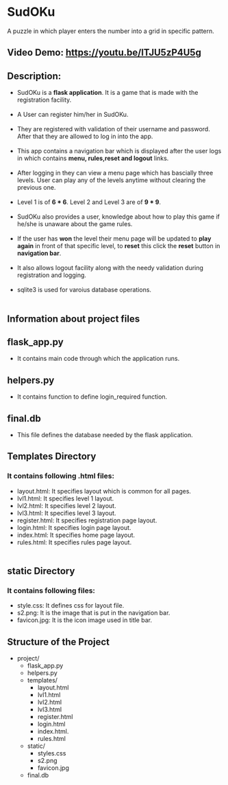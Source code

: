 # SudOKu
A puzzle in which player enters the number into a grid in specific pattern.
## Video Demo: https://youtu.be/lTJU5zP4U5g
## Description:

+ SudOKu is a **flask application**. It is a game that is made with the registration facility.<br/><br/>
+ A User can register him/her in SudOKu.<br/><br/>
+ They are registered with validation of their username and password. After that they are allowed to log in into the app.<br/><br/>
+ This app contains a navigation bar which is displayed after the user logs in which contains **menu, rules,reset and logout** links.<br/><br/>
+ After logging in they can view a menu page which has bascially three levels. User can play any of the levels anytime without clearing the previous one.<br/><br/>
+ Level 1 is of **6 * 6**. Level 2 and Level 3 are of **9 * 9**.<br/><br/>
+ SudOKu also provides a user, knowledge about how to play this game if he/she is unaware about the game rules.<br/><br/>
+ If the user has **won** the level their menu page will be updated to **play again** in front of that specific level, to **reset** this click the **reset** button in **navigation bar**.<br/><br/>
+ It also allows logout facility along with the needy validation during registration and logging.<br/><br/>
+ sqlite3 is used for varoius database operations.<br/><br/>

## Information about project files<br/>
## flask_app.py
+ It contains main code through which the application runs.<br/>

## helpers.py
+ It contains function to define login_required function.<br/>

## final.db
+ This file defines the database needed by the flask application.

## Templates Directory
### It contains following .html files:
+ layout.html: It specifies layout which is common for all pages.
+ lvl1.html: It specifies level 1 layout.
+ lvl2.html: It specifies level 2 layout.
+ lvl3.html: It specifies level 3 layout.
+ register.html: It specifies registration page layout.
+ login.html: It specifies login page layout.
+ index.html: It specifies home page layout.
+ rules.html: It specifies rules page layout.<br/><br/>

## static Directory
### It contains following files:
+ style.css: It defines css for layout file.
+ s2.png: It is the image that is put in the navigation bar.
+ favicon.jpg: It is the icon image used in title bar.<br/>

## Structure of the Project
+ project/
    + flask_app.py
    + helpers.py
    + templates/
        + layout.html
        + lvl1.html
        + lvl2.html
        + lvl3.html
        + register.html
        + login.html
        + index.html.
        + rules.html
    + static/
        + styles.css
        + s2.png
        + favicon.jpg
    + final.db